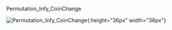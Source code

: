 Permutation_Infy_CoinChange

![Permutation_Infy_CoinChange](https://user-images.githubusercontent.com/53194167/135853613-382f2e83-d3f6-4900-a563-2b96827498d3.PNG){:height="36px" width="36px"}

